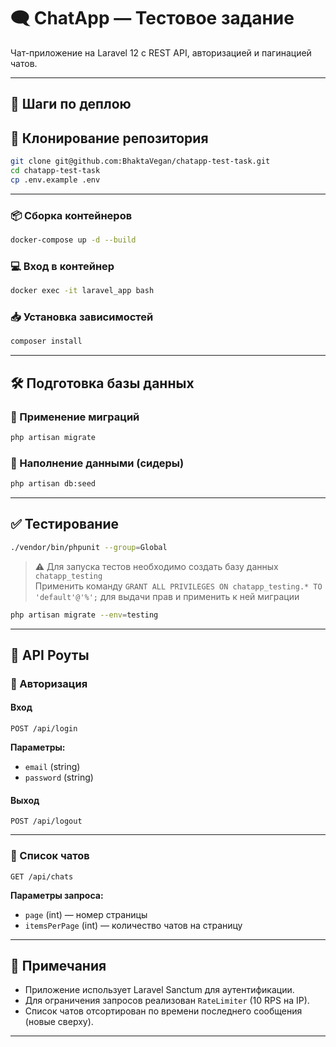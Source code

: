 # 🗨️ ChatApp — Тестовое задание

Чат-приложение на Laravel 12 с REST API, авторизацией и пагинацией чатов.

---

## 🚀 Шаги по деплою

## 📁 Клонирование репозитория

```bash
git clone git@github.com:BhaktaVegan/chatapp-test-task.git
cd chatapp-test-task
cp .env.example .env
```

---

### 📦 Сборка контейнеров

```bash
docker-compose up -d --build
```

### 💻 Вход в контейнер

```bash
docker exec -it laravel_app bash
```

### 📥 Установка зависимостей

```bash
composer install
```

---

## 🛠️ Подготовка базы данных

### 🔄 Применение миграций

```bash
php artisan migrate
```

### 🌱 Наполнение данными (сидеры)

```bash
php artisan db:seed
```

---

## ✅ Тестирование

```bash
./vendor/bin/phpunit --group=Global
```

> ⚠️ Для запуска тестов необходимо создать базу данных `chatapp_testing`  
> Применить команду `GRANT ALL PRIVILEGES ON chatapp_testing.* TO 'default'@'%';` для выдачи прав
> и применить к ней миграции


```bash
php artisan migrate --env=testing
```

---

## 📡 API Роуты

### 🔐 Авторизация

#### Вход
```http
POST /api/login
```
**Параметры:**
- `email` (string)
- `password` (string)

#### Выход
```http
POST /api/logout
```

---

### 💬 Список чатов

```http
GET /api/chats
```

**Параметры запроса:**
- `page` (int) — номер страницы
- `itemsPerPage` (int) — количество чатов на страницу

---

## 🧾 Примечания

- Приложение использует Laravel Sanctum для аутентификации.
- Для ограничения запросов реализован `RateLimiter` (10 RPS на IP).
- Список чатов отсортирован по времени последнего сообщения (новые сверху).

---

